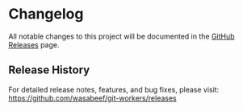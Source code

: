 # Changelog

All notable changes to this project will be documented in the [GitHub Releases](https://github.com/wasabeef/yank-for-claude.nvim/releases) page.

## Release History

For detailed release notes, features, and bug fixes, please visit:
https://github.com/wasabeef/git-workers/releases

